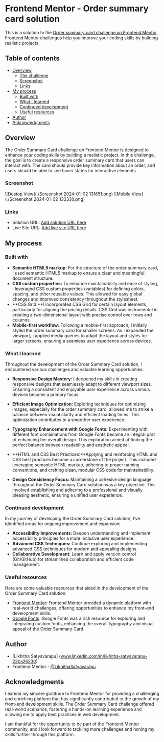 # Frontend Mentor - Order summary card solution

This is a solution to the [Order summary card challenge on Frontend Mentor](https://www.frontendmentor.io/challenges/order-summary-component-QlPmajDUj). Frontend Mentor challenges help you improve your coding skills by building realistic projects. 

## Table of contents

- [Overview](#overview)
  - [The challenge](#the-challenge)
  - [Screenshot](#screenshot)
  - [Links](#links)
- [My process](#my-process)
  - [Built with](#built-with)
  - [What I learned](#what-i-learned)
  - [Continued development](#continued-development)
  - [Useful resources](#useful-resources)
- [Author](#author)
- [Acknowledgments](#acknowledgments)

## Overview

The Order Summary Card challenge on Frontend Mentor is designed to enhance your coding skills by building a realistic project. In this challenge, the goal is to create a responsive order summary card that users can interact with. The card should provide key information about an order, and users should be able to see hover states for interactive elements.

### Screenshot

![Destop View](./Screenshot 2024-01-02 131651.png)
![Mobile View](./Screenshot 2024-01-02 133330.png)

### Links

- Solution URL: [Add solution URL here](https://your-solution-url.com)
- Live Site URL: [Add live site URL here](https://your-live-site-url.com)

## My process

### Built with

- **Semantic HTML5 markup:** For the structure of the order summary card, I used semantic HTML5 markup to ensure a clear and meaningful document structure.
- **CSS custom properties:** To enhance maintainability and ease of styling, I leveraged CSS custom properties (variables) for defining colors, spacing, and other reusable values. This allowed for easy global changes and improved consistency throughout the stylesheet.
- **CSS Grid:**I incorporated CSS Grid for certain layout elements, particularly for aligning the pricing details. CSS Grid was instrumental in creating a two-dimensional layout with precise control over rows and columns.
- **Mobile-first workflow:** Following a mobile-first approach, I initially styled the order summary card for smaller screens. As I expanded the viewport, I applied media queries to adapt the layout and styles for larger screens, ensuring a seamless user experience across devices.

### What I learned

Throughout the development of the Order Summary Card solution, I encountered various challenges and valuable learning opportunities:

- **Responsive Design Mastery:** I deepened my skills in creating responsive designs that seamlessly adapt to different viewport sizes. Ensuring a consistent and enjoyable user experience across various devices became a primary focus.

- **Efficient Image Optimization:** Exploring techniques for optimizing images, especially for the order summary card, allowed me to strike a balance between visual clarity and efficient loading times. This optimization contributes to a smoother user experience.
- **Typography Enhancement with Google Fonts:** Experimenting with different font combinations from Google Fonts became an integral part of enhancing the overall design. This exploration aimed at finding the perfect balance between readability and aesthetic appeal.

- **HTML and CSS Best Practices:**Applying and reinforcing HTML and CSS best practices became a cornerstone of the project. This included leveraging semantic HTML markup, adhering to proper naming conventions, and crafting clean, modular CSS code for maintainability.

- **Design Consistency Focus:** Maintaining a cohesive design language throughout the Order Summary Card solution was a key objective. This involved establishing and adhering to a professional and visually pleasing aesthetic, ensuring a unified user experience.

### Continued development

In my journey of developing the Order Summary Card solution, I've identified areas for ongoing improvement and expansion:

- **Accessibility Improvements:** Deepen understanding and implement accessibility principles for a more inclusive user experience.
- **Advanced CSS Techniques:** Continue exploring and implementing advanced CSS techniques for modern and appealing designs.
- **Collaborative Development:** Learn and apply version control (Git/GitHub) for streamlined collaboration and efficient code management.

### Useful resources

Here are some valuable resources that aided in the development of the Order Summary Card solution:

- [Frontend Mentor](https://www.frontendmentor.io?ref=challenge): Frontend Mentor provided a dynamic platform with real-world challenges, offering opportunities to enhance my front-end development skills.
- [Google Fonts](https://fonts.google.com/): Google Fonts was a rich resource for exploring and integrating custom fonts, enhancing the overall typography and visual appeal of the Order Summary Card.

## Author

- [Likhitha Satyavarapu] (www.linkedin.com/in/likhitha-satyavarapu-230a26230)
- Frontend Mentor - [@LikhithaSatyavarapu](https://www.frontendmentor.io/profile/LikhithaSatyavarapu)

## Acknowledgments

I extend my sincere gratitude to Frontend Mentor  for providing a challenging and enriching platform that has significantly contributed to the growth of my front-end development skills. The Order Summary Card challenge offered real-world scenarios, fostering a hands-on learning experience and allowing me to apply best practices in web development.

I am thankful for the opportunity to be part of the Frontend Mentor community, and I look forward to tackling more challenges and honing my skills further through this platform.
